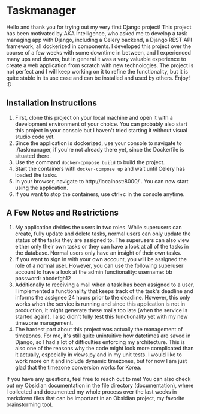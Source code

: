 # Taskmanager

Hello and thank you for trying out my very first Django project! This project has been motivated by AKA Intelligence, who asked me to develop a task managing app with Django, including a Celery backend, a Django REST API framework, all dockerized in components. I developed this project over the course of a few weeks with some downtime in between, and I experienced many ups and downs, but in general it was a very valuable experience to create a web application from scratch with new technologies. The project is not perfect and I will keep working on it to refine the functionality, but it is quite stable in its use case and can be installed and used by others.
Enjoy! :D

## Installation Instructions

1. First, clone this project on your local machine and open it with a development environment of your choice. You can probably also start this project in your console but I haven't tried starting it without visual studio code yet.
2. Since the application is dockerized, use your console to navigate to ./taskmanager, if you're not already there yet, since the Dockerfile is situated there.
3. Use the command ```docker-cpmpose build``` to build the project.
4. Start the containers with ```docker-compose up``` and wait until Celery has loaded the tasks.
5. In your browser, navigate to http://localhost:8000/ . You can now start using the application.
6. If you want to stop the containers, use ctrl+c in the console anytime.

## A Few Notes and Restrictions

1. My application divides the users in two roles. While superusers can create, fully update and delete tasks, normal users can only update the status of the tasks they are assigned to. The superusers can also view either only their own tasks or they can have a look at all of the tasks in the database. Normal users only have an insight of their own tasks.
2. If you want to sign in with your own account, you will be assigned the role of a normal user. However, you can use the following superuser account to have a look at the admin functionality:
username: bb
password: abcdefgh12
3. Additionally to receiving a mail when a task has been assigned to a user, I implemented a functionality that keeps track of the task's deadline and informs the assignee 24 hours prior to the deadline. However, this only works when the service is running and since this application is not in production, it might generate these mails too late (when the service is started again). I also didn't fully test this functionality yet with my new timezone management.
4. The hardest part about this project was actually the management of timezones. For me, it's still quite unintuitive how datetimes are saved in Django, so I had a lot of difficulties enforcing my architecture. This is also one of the reasons why the code might look more complicated than it actually, especially in views.py and in my unit tests. I would like to work more on it and include dynamic timezones, but for now I am just glad that the timezone conversion works for Korea.

If you have any questions, feel free to reach out to me!
You can also check out my Obsidian documentation in the file directory (documentation), where I collected and documented my whole process over the last weeks in markdown files that can be important in an Obsidian project, my favorite brainstorming tool.
